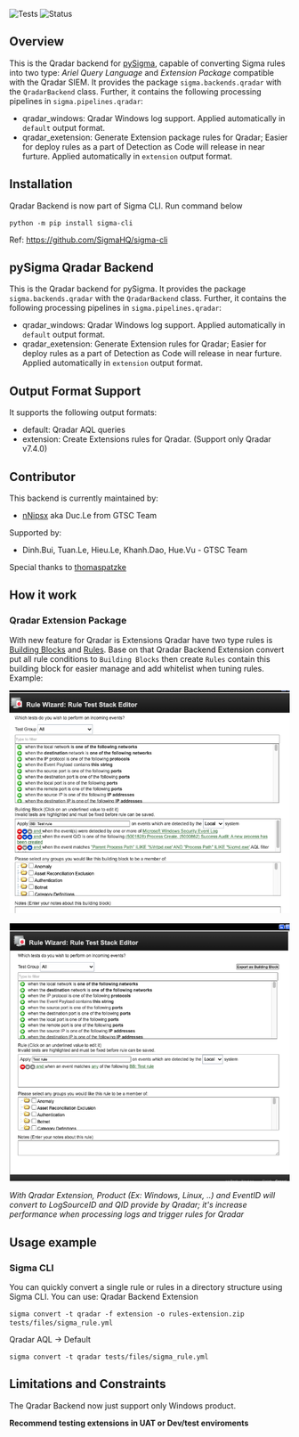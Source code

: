 ![Tests](https://github.com/nNipsx-Sec/pySigma-backend-qradar/actions/workflows/test.yml/badge.svg)
![Status](https://img.shields.io/badge/Status-pre--release-orange)

## Overview
This is the Qradar backend for [pySigma](https://github.com/SigmaHQ/pySigma), capable of converting Sigma rules into two type: *Ariel Query Language* and *Extension Package* compatible with the Qradar SIEM. It provides the package `sigma.backends.qradar` with the `QradarBackend` class.
Further, it contains the following processing pipelines in `sigma.pipelines.qradar`:
* qradar_windows: Qradar Windows log support. Applied automatically in `default` output format.
* qradar_exetension: Generate Extension package rules for Qradar; Easier for deploy rules as a part of Detection as Code will
  release in near furture. Applied automatically in `extension` output format.

## Installation
Qradar Backend is now part of Sigma CLI. Run command below 
```
python -m pip install sigma-cli
```
Ref: https://github.com/SigmaHQ/sigma-cli
## pySigma Qradar Backend

This is the Qradar backend for pySigma. It provides the package `sigma.backends.qradar` with the `QradarBackend` class.
Further, it contains the following processing pipelines in `sigma.pipelines.qradar`:

* qradar_windows: Qradar Windows log support. Applied automatically in `default` output format.
* qradar_exetension: Generate Extension rules for Qradar; Easier for deploy rules as a part of Detection as Code will
  release in near furture. Applied automatically in `extension` output format.

## Output Format Support
It supports the following output formats:

* default: Qradar AQL queries
* extension: Create Extensions rules for Qradar. (Support only Qradar v7.4.0)

## Contributor
This backend is currently maintained by:

* [nNipsx](https://github.com/nNipsx-Sec) aka Duc.Le from GTSC Team

Supported by:
* Dinh.Bui, Tuan.Le, Hieu.Le, Khanh.Dao, Hue.Vu - GTSC Team

Special thanks to [thomaspatzke](https://github.com/thomaspatzke) 

## How it work
### Qradar Extension Package
With new feature for Qradar is Extensions Qradar have two type rules is [Building Blocks](https://www.ibm.com/docs/en/qsip/7.4?topic=phase-qradar-building-blocks) and [Rules](https://www.ibm.com/docs/en/qsip/7.4?topic=phase-qradar-rules-offenses). Base on that Qradar Backend Extension convert put all rule conditions to `Building Blocks` then create `Rules` contain this building block for easier manage and add whitelist when tuning rules.
Example: 

![image BB](/docs/images/BBlock.png)

![Image Rules](/docs/images/Rules.png)

*With Qradar Extension, Product (Ex: Windows, Linux, ..) and EventID will convert to LogSourceID and QID provide by Qradar; it's increase performance when processing logs and trigger rules for Qradar*

## Usage example
### Sigma CLI
You can quickly convert a single rule or rules in a directory structure using Sigma CLI. You can use:
Qradar Backend Extension
```
sigma convert -t qradar -f extension -o rules-extension.zip tests/files/sigma_rule.yml
```
Qradar AQL -> Default
```
sigma convert -t qradar tests/files/sigma_rule.yml
```
## Limitations and Constraints
The Qradar Backend now just support only Windows product.


**Recommend testing extensions in UAT or Dev/test enviroments**
